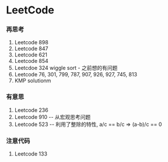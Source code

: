 # LeetCode
### 再思考
1. Leetcode 898
2. Leetcode 847
4. Leetcode 621
5. Leetcode 854
5. Leetcdoe 324 wiggle sort - 之前想的有问题
6. Leetcode 76, 301, 799, 787, 907, 926, 927, 745, 813
7. KMP solutionm

### 有意思
1. Leetcode 236
2. Leetcode 910 -- 从宏观思考问题
3. Leetcode 523 -- 利用了整除的特性, a/c == b/c => (a-b)/c == 0

### 注意代码
1. Leetcode 133
